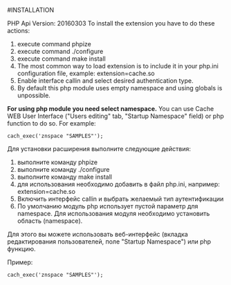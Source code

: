 #INSTALLATION

PHP Api Version:         20160303
To install the extension you have to do these actions:
1) execute command phpize
2) execute command ./configure
3) execute command make install
4) The most common way to load extension is to include it in your php.ini configuration file, example: extension=cache.so
5) Enable interface callin and select desired authentication type.
6) By default this php module uses empty namespace and using globals is unpossible.
    
**For using php module you need select namespace.**
You can use Cache WEB User Interface ("Users editing" tab, "Startup Namespace" field)
or php function to do so.
For example:

`cach_exec('znspace "SAMPLES"');`

Для установки расширения выполните следующие действия:
1) выполните команду phpize
2) выполните команду ./configure
3) выполните команду make install
4) для использования необходимо добавить в файл php.ini, например: extension=cache.so
5) Включить интерфейс callin и выбрать желаемый тип аутентификации
6) По умолчанию модуль php использует пустой параметр для namespace.
Для использования модуля необходимо установить область (namespace).

Для этого вы можете использовать веб-интерфейс (вкладка редактирования пользователей, поле "Startup Namespace")
или php функцию.

Пример:

`cach_exec('znspace "SAMPLES"');`

